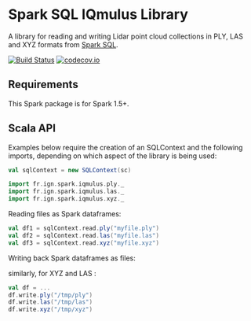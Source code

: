 # Spark SQL IQmulus Library

A library for reading and writing Lidar point cloud collections in PLY, LAS and XYZ formats from [Spark SQL](http://spark.apache.org/docs/latest/sql-programming-guide.html).

[![Build Status](https://travis-ci.org/IGNF/spark-iqmulus.svg?branch=master)](https://travis-ci.org/IGNF/spark-iqmulus)
[![codecov.io](http://codecov.io/github/IGNF/spark-iqmulus/coverage.svg?branch=master)](http://codecov.io/github/IGNF/spark-iqmulus?branch=master)

## Requirements

This Spark package is for Spark 1.5+.

## Scala API

Examples below require the creation of an SQLContext and the following imports, depending on which aspect of the library is being used:
```scala
val sqlContext = new SQLContext(sc)

import fr.ign.spark.iqmulus.ply._
import fr.ign.spark.iqmulus.las._
import fr.ign.spark.iqmulus.xyz._
```

Reading files as Spark dataframes:

```scala
val df1 = sqlContext.read.ply("myfile.ply")
val df2 = sqlContext.read.las("myfile.las")
val df3 = sqlContext.read.xyz("myfile.xyz")
```

Writing back Spark dataframes as files:


similarly, for XYZ and LAS :
```scala
val df = ...
df.write.ply("/tmp/ply")
df.write.las("/tmp/las")
df.write.xyz("/tmp/xyz")
```
